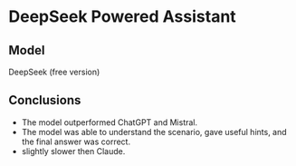 # DeepSeek Powered Assistant

## Model

DeepSeek (free version)

## Conclusions

- The model outperformed ChatGPT and Mistral.
- The model was able to understand the scenario, gave useful hints, and the final answer was correct.
- slightly slower then Claude.
